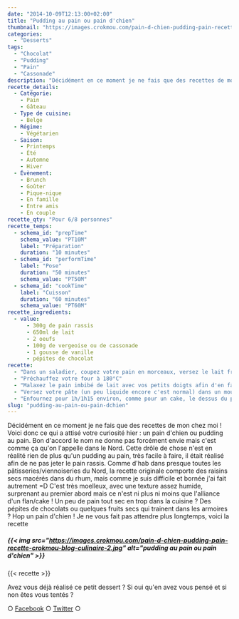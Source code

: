 ```yaml
---
date: "2014-10-09T12:13:00+02:00"
title: "Pudding au pain ou pain d'chien"
thumbnail: "https://images.crokmou.com/pain-d-chien-pudding-pain-recette-crokmou-blog-culinaire-5.jpg"
categories:
  - "Desserts"
tags:
  - "Chocolat"
  - "Pudding"
  - "Pain"
  - "Cassonade"
description: "Décidément en ce moment je ne fais que des recettes de mon chez moi ! Voici donc ce qui a attisé votre curiosité hier : un pain d'chien ou pudding au pain."
recette_details:
  - Catégorie:
    - Pain
    - Gâteau
  - Type de cuisine:
    - Belge
  - Régime:
    - Végétarien
  - Saison:
    - Printemps
    - Été
    - Automne
    - Hiver
  - Évènement:
    - Brunch
    - Goûter
    - Pique-nique
    - En famille
    - Entre amis
    - En couple
recette_qty: "Pour 6/8 personnes"
recette_temps:
  - schema_id: "prepTime"
    schema_value: "PT10M"
    label: "Préparation"
    duration: "10 minutes"
  - schema_id: "performTime"
    label: "Pose"
    duration: "50 minutes"
    schema_value: "PT50M"
  - schema_id: "cookTime"
    label: "Cuisson"
    duration: "60 minutes"
    schema_value: "PT60M"
recette_ingredients:
  - value:
      - 300g de pain rassis
      - 650ml de lait
      - 2 oeufs
      - 100g de vergeoise ou de cassonade
      - 1 gousse de vanille
      - pépites de chocolat
recette:
  - "Dans un saladier, coupez votre pain en morceaux, versez le lait froid par dessus et ajoutez la vanille (préalablement égrainée à l'aide de la pointe d'un couteau). Laissez macérer au frais durant une heure environ."
  - "Préchauffez votre four à 180°C"
  - "Malaxez le pain imbibé de lait avec vos petits doigts afin d'en faire une espèce de bouillie. Retirez la gousse de vanille. Ajoutez ensuite les oeufs, la vergeoise puis les pépites de chocolat et mélangez."
  - "Versez votre pâte (un peu liquide encore c'est normal) dans un moule à cake préalablement beurré et fariné."
  - "Enfournez pour 1h/1h15 environ, comme pour un cake, le dessus du pudding doit être doré et lorsque vous enfoncez une lame de couteau dans la préparation, celui-ci doit ressortir sec"
slug: "pudding-au-pain-ou-pain-dchien"
---
```


Décidément en ce moment je ne fais que des recettes de mon chez moi ! Voici donc ce qui a attisé votre curiosité hier : un pain d'chien ou pudding au pain. Bon d'accord le nom ne donne pas forcément envie mais c'est comme ça qu'on l'appelle dans le Nord. Cette drôle de chose n'est en réalité rien de plus qu'un pudding au pain, très facile à faire, il était réalisé afin de ne pas jeter le pain rassis. Comme d'hab dans presque toutes les pâtisseries/viennoiseries du Nord, la recette originale comporte des raisins secs macérés dans du rhum, mais comme je suis difficile et bornée j'ai fait autrement =D C'est très moelleux, avec une texture assez humide, surprenant au premier abord mais ce n'est ni plus ni moins que l'alliance d'un flan/cake ! Un peu de pain tout sec en trop dans la cuisine ? Des pépites de chocolats ou quelques fruits secs qui trainent dans les armoires ? Hop un pain d'chien ! Je ne vous fait pas attendre plus longtemps, voici la recette

##### {{< img src="https://images.crokmou.com/pain-d-chien-pudding-pain-recette-crokmou-blog-culinaire-2.jpg" alt="pudding au pain ou pain d'chien" >}}

{{< recette >}}

Avez vous déjà réalisé ce petit dessert ? Si oui qu'en avez vous pensé et si non êtes vous tentés ?

○ [Facebook](https://www.facebook.com/crokmou.blog) ○ [Twitter](https://twitter.com/Crokmou) ○
